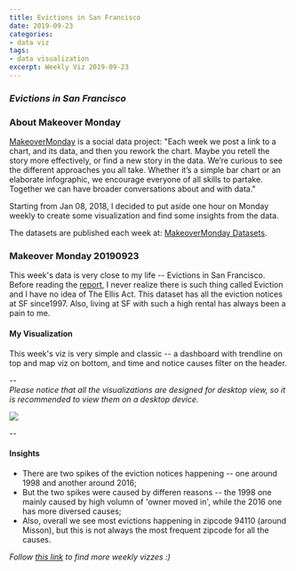 ```yaml
---
title: Evictions in San Francisco
date: 2019-09-23
categories:
- data viz
tags:
- data visualization
excerpt: Weekly Viz 2019-09-23
---
```


### *Evictions in San Francisco*


### About Makeover Monday

[MakeoverMonday](http://www.makeovermonday.co.uk/) is a social data project:
"Each week we post a link to a chart, and its data, and then you rework the chart.
Maybe you retell the story more effectively, or find a new story in the data.
We’re curious to see the different approaches you all take. Whether it’s a simple bar chart or an elaborate infographic, we encourage everyone of all skills to partake.
Together we can have broader conversations about and with data."

Starting from Jan 08, 2018, I decided to put aside one hour on Monday weekly to create some visualization and find some insights from the data.

The datasets are published each week at: [MakeoverMonday Datasets](http://www.makeovermonday.co.uk/data/).

### Makeover Monday 20190923

This week's data is very close to my life -- Evictions in San Francisco. Before reading the [report](https://greenet09.github.io/datasophy/2018/08/08/sf-evictions.html), I never realize there is such thing called Eviction and I have no idea of The Ellis Act. This dataset has all the eviction notices at SF since1997. Also, living at SF with such a high rental has always been a pain to me.  

#### My Visualization

This week's viz is very simple and classic -- a dashboard with trendline on top and map viz on bottom, and time and notice causes filter on the header.  

--  
*Please notice that all the visualizations are designed for desktop view, so it is recommended to view them on a desktop device.*  

<div class='tableauPlaceholder' id='viz1569292665421' style='position: relative'>
<noscript><a href='#'>
  <img alt=' ' src='https:&#47;&#47;public.tableau.com&#47;static&#47;images&#47;Ma&#47;MakeOverMonday20190923&#47;SFEvictionNotices&#47;1_rss.png' style='border: none' />
</a></noscript>
<object class='tableauViz'  style='display:none;'>
  <param name='host_url' value='https%3A%2F%2Fpublic.tableau.com%2F' />
  <param name='embed_code_version' value='3' />
  <param name='site_root' value='' />
  <param name='name' value='MakeOverMonday20190923&#47;SFEvictionNotices' />
  <param name='tabs' value='no' />
  <param name='toolbar' value='yes' />
  <param name='static_image' value='https:&#47;&#47;public.tableau.com&#47;static&#47;images&#47;Ma&#47;MakeOverMonday20190923&#47;SFEvictionNotices&#47;1.png' /> 
  <param name='animate_transition' value='yes' />
  <param name='display_static_image' value='yes' />
  <param name='display_spinner' value='yes' />
  <param name='display_overlay' value='yes' />
  <param name='display_count' value='yes' />
</object></div>            
  <script type='text/javascript'>    
  var divElement = document.getElementById('viz1569292665421');         
  var vizElement = divElement.getElementsByTagName('object')[0];       
  if ( divElement.offsetWidth > 800 ) { vizElement.style.width='800px';vizElement.style.height='827px';} else if ( divElement.offsetWidth > 500 ) { vizElement.style.width='800px';vizElement.style.height='827px';} else { vizElement.style.width='100%';vizElement.style.height='827px';}         
  var scriptElement = document.createElement('script');        
  scriptElement.src = 'https://public.tableau.com/javascripts/api/viz_v1.js';         
  vizElement.parentNode.insertBefore(scriptElement, vizElement);              
</script>
  
--  

#### Insights
* There are two spikes of the eviction notices happening -- one around 1998 and another around 2016;  
* But the two spikes were caused by differen reasons -- the 1998 one mainly caused by high volumn of 'owner moved in', while the 2016 one has more diversed causes;  
* Also, overall we see most evictions happening in zipcode 94110 (around Misson), but this is not always the most frequent zipcode for all the causes.  


*Follow [this link](https://yudong-94.github.io/personal-website/project/MakeOverMonday2019/) to find more weekly vizzes :)*